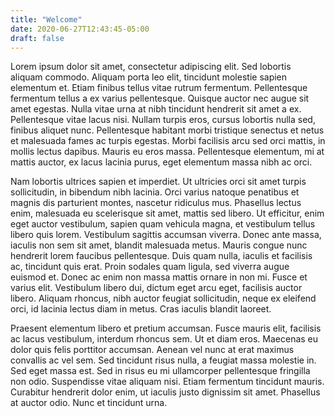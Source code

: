 ```yaml
---
title: "Welcome"
date: 2020-06-27T12:43:45-05:00
draft: false
---
```


Lorem ipsum dolor sit amet, consectetur adipiscing elit. Sed lobortis aliquam commodo. Aliquam porta leo elit, tincidunt molestie sapien elementum et. Etiam finibus tellus vitae rutrum fermentum. Pellentesque fermentum tellus a ex varius pellentesque. Quisque auctor nec augue sit amet egestas. Nulla vitae urna at nibh tincidunt hendrerit sit amet a ex. Pellentesque vitae lacus nisi. Nullam turpis eros, cursus lobortis nulla sed, finibus aliquet nunc. Pellentesque habitant morbi tristique senectus et netus et malesuada fames ac turpis egestas. Morbi facilisis arcu sed orci mattis, in mollis lectus dapibus. Mauris eu eros massa. Pellentesque elementum, mi at mattis auctor, ex lacus lacinia purus, eget elementum massa nibh ac orci.

Nam lobortis ultrices sapien et imperdiet. Ut ultricies orci sit amet turpis sollicitudin, in bibendum nibh lacinia. Orci varius natoque penatibus et magnis dis parturient montes, nascetur ridiculus mus. Phasellus lectus enim, malesuada eu scelerisque sit amet, mattis sed libero. Ut efficitur, enim eget auctor vestibulum, sapien quam vehicula magna, et vestibulum tellus libero quis lorem. Vestibulum sagittis accumsan viverra. Donec ante massa, iaculis non sem sit amet, blandit malesuada metus. Mauris congue nunc hendrerit lorem faucibus pellentesque. Duis quam nulla, iaculis et facilisis ac, tincidunt quis erat. Proin sodales quam ligula, sed viverra augue euismod et. Donec ac enim non massa mattis ornare in non mi. Fusce et varius elit. Vestibulum libero dui, dictum eget arcu eget, facilisis auctor libero. Aliquam rhoncus, nibh auctor feugiat sollicitudin, neque ex eleifend orci, id lacinia lectus diam in metus. Cras iaculis blandit laoreet.

Praesent elementum libero et pretium accumsan. Fusce mauris elit, facilisis ac lacus vestibulum, interdum rhoncus sem. Ut et diam eros. Maecenas eu dolor quis felis porttitor accumsan. Aenean vel nunc at erat maximus convallis ac vel sem. Sed tincidunt risus nulla, a feugiat massa molestie in. Sed eget massa est. Sed in risus eu mi ullamcorper pellentesque fringilla non odio. Suspendisse vitae aliquam nisi. Etiam fermentum tincidunt mauris. Curabitur hendrerit dolor enim, ut iaculis justo dignissim sit amet. Phasellus at auctor odio. Nunc et tincidunt urna.
